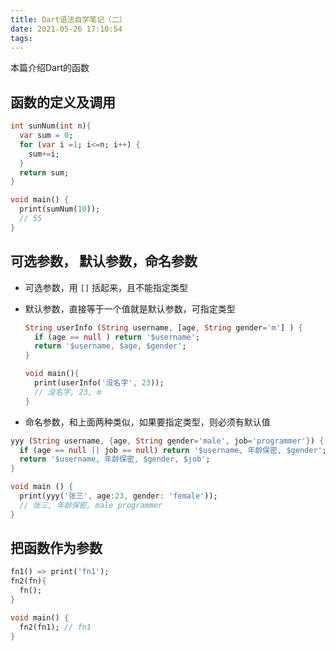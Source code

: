```yaml
---
title: Dart语法自学笔记（二）
date: 2021-05-26 17:10:54
tags:
---
```


本篇介绍Dart的函数

<!-- more -->
## 函数的定义及调用

```dart
int sunNum(int n){
  var sum = 0;
  for (var i =1; i<=n; i++) {
    sum+=i;
  }
  return sum;
}

void main() {
  print(sumNum(10));
  // 55
}
```

## 可选参数， 默认参数，命名参数

- 可选参数，用 `[]` 括起来，且不能指定类型
- 默认参数，直接等于一个值就是默认参数，可指定类型
  ```dart
  String userInfo (String username, [age, String gender='m'] ) {
    if (age == null ) return '$username';
    return '$username, $age, $gender';
  }

  void main(){
    print(userInfo('没名字', 23));
    // 没名字, 23, m
  }
  ```

- 命名参数，和上面两种类似，如果要指定类型，则必须有默认值

```dart
yyy (String username, {age, String gender='male', job='programmer'}) {
  if (age == null || job == null) return '$username, 年龄保密, $gender';
  return '$username, 年龄保密, $gender, $job';
}

void main () {
  print(yyy('张三', age:23, gender: 'female'));
  // 张三, 年龄保密, male programmer
}
```

## 把函数作为参数
```dart
fn1() => print('fn1');
fn2(fn){
  fn();
}

void main() {
  fn2(fn1); // fn1
}
```

## 